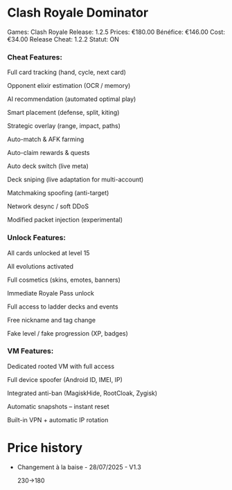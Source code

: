 # Clash Royale Dominator

Games: Clash Royale
Release: 1.2.5
Prices: €180.00
Bénéfice: €146.00
Cost: €34.00
Release Cheat: 1.2.2
Statut: ON

### **Cheat Features:**

Full card tracking (hand, cycle, next card)

Opponent elixir estimation (OCR / memory)

AI recommendation (automated optimal play)

Smart placement (defense, split, kiting)

Strategic overlay (range, impact, paths)

Auto-match & AFK farming

Auto-claim rewards & quests

Auto deck switch (live meta)

Deck sniping (live adaptation for multi-account)

Matchmaking spoofing (anti-target)

Network desync / soft DDoS

Modified packet injection (experimental)

### **Unlock Features:**

All cards unlocked at level 15

All evolutions activated

Full cosmetics (skins, emotes, banners)

Immediate Royale Pass unlock

Full access to ladder decks and events

Free nickname and tag change

Fake level / fake progression (XP, badges)

### **VM Features:**

Dedicated rooted VM with full access

Full device spoofer (Android ID, IMEI, IP)

Integrated anti-ban (MagiskHide, RootCloak, Zygisk)

Automatic snapshots – instant reset

Built-in VPN + automatic IP rotation

# Price history

- Changement à la baise - 28/07/2025 - V1.3
    
    230→180